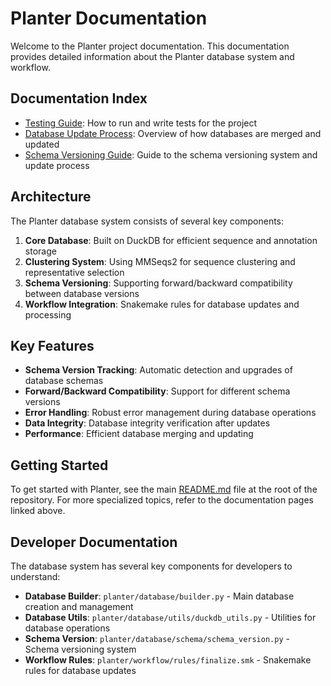 # Planter Documentation

Welcome to the Planter project documentation. This documentation provides detailed information about the Planter database system and workflow.

## Documentation Index

- [Testing Guide](testing.md): How to run and write tests for the project
- [Database Update Process](database_update_process.md): Overview of how databases are merged and updated
- [Schema Versioning Guide](schema_versioning.md): Guide to the schema versioning system and update process

## Architecture

The Planter database system consists of several key components:

1. **Core Database**: Built on DuckDB for efficient sequence and annotation storage
2. **Clustering System**: Using MMSeqs2 for sequence clustering and representative selection
3. **Schema Versioning**: Supporting forward/backward compatibility between database versions
4. **Workflow Integration**: Snakemake rules for database updates and processing

## Key Features

- **Schema Version Tracking**: Automatic detection and upgrades of database schemas
- **Forward/Backward Compatibility**: Support for different schema versions
- **Error Handling**: Robust error management during database operations
- **Data Integrity**: Database integrity verification after updates
- **Performance**: Efficient database merging and updating

## Getting Started

To get started with Planter, see the main [README.md](../README.md) file at the root of the repository. For more specialized topics, refer to the documentation pages linked above.

## Developer Documentation

The database system has several key components for developers to understand:

- **Database Builder**: `planter/database/builder.py` - Main database creation and management
- **Database Utils**: `planter/database/utils/duckdb_utils.py` - Utilities for database operations
- **Schema Version**: `planter/database/schema/schema_version.py` - Schema versioning system
- **Workflow Rules**: `planter/workflow/rules/finalize.smk` - Snakemake rules for database updates
